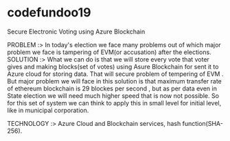 # codefundoo19
Secure Electronic Voting using Azure Blockchain


PROBLEM :>  In today's election we face many problems out of which major problem we face is tampering of EVM(or accusation) after the elections. 
SOLUTION :> What we can do is that we will store every vote that voter gives and making blocks(set of votes) using Asure Blockchain for sent it to Azure cloud for storing data. That will secure problem of tempering of EVM . But major problem we will face in this solution is that maximum transfer rate of ethereum blockchain is 29 blockes per second , but as per data even in State election  we will need much higher speed that is now not possible. 
So for this set of system we can think to apply this in small level for initial level, like in municipal corporation.

TECHNOLOGY :> Azure Cloud and Blockchain services, hash function(SHA-256).

